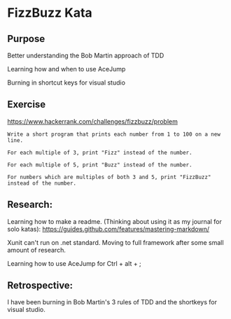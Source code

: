 ﻿# FizzBuzz Kata

## Purpose

Better understanding the Bob Martin approach of TDD

Learning how and when to use AceJump

Burning in shortcut keys for visual studio

## Exercise

https://www.hackerrank.com/challenges/fizzbuzz/problem
```
Write a short program that prints each number from 1 to 100 on a new line. 

For each multiple of 3, print "Fizz" instead of the number. 

For each multiple of 5, print "Buzz" instead of the number. 

For numbers which are multiples of both 3 and 5, print "FizzBuzz" instead of the number.
```

## Research:
Learning how to make a readme. (Thinking about using it as my journal for solo katas):
https://guides.github.com/features/mastering-markdown/

Xunit can't run on .net standard. Moving to full framework after some small amount of research.

Learning how to use AceJump for Ctrl + alt + ;

## Retrospective:

I have been burning in Bob Martin's 3 rules of TDD and the shortkeys for visual studio. 